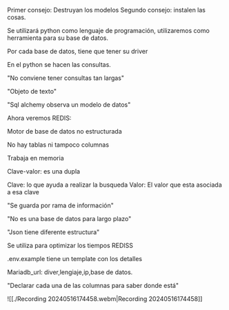 Primer consejo: Destruyan los modelos
Segundo consejo: instalen las cosas.

Se utilizará python como lenguaje de programación, utilizaremos como herramienta para su base de datos.

Por cada base de datos, tiene que tener su driver

En el python se hacen las consultas.

"No conviene tener consultas tan largas"

"Objeto de texto"

"Sql alchemy observa un modelo de datos"

Ahora veremos REDIS:

Motor de base de datos no estructurada

No hay tablas ni tampoco columnas

Trabaja en memoria

Clave-valor: es una dupla

Clave: lo que ayuda a realizar la busqueda
Valor: El valor que esta asociada a esa clave

"Se guarda por rama de información"

"No es una base de datos para largo plazo"

"Json tiene diferente estructura"

Se utiliza para optimizar los tiempos REDISS

.env.example tiene un template con los detalles 

Mariadb_url: diver,lengiaje,ip,base de datos.

"Declarar cada una de las columnas para saber donde está"


![[./Recording 20240516174458.webm|Recording 20240516174458]]
